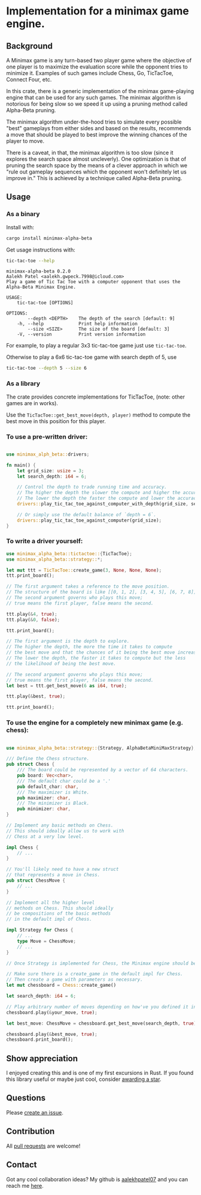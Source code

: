 # Implementation for a minimax game engine.

## Background

A Minimax game is any turn-based two player game where the objective of
one player is to maximize the evaluation score while the opponent
tries to minimize it. Examples of such games include Chess, Go, TicTacToe, Connect Four, etc.

In this crate, there is a generic implementation of the minimax game-playing engine that can be used for any such games. The minimax algorithm is notorious for being slow so we speed it up using a pruning method called Alpha-Beta pruning.

The minimax algorithm under-the-hood tries to simulate every possible "best" gameplays from either sides and based on the results, recommends a move that should be played to best improve the winning chances of the player to move.

There is a caveat, in that, the minimax algorithm is too slow (since it explores the search space almost uncleverly). One optimization is that of pruning the search space by the means of a clever approach in which we "rule out gameplay sequences which the opponent won't definitely let us improve in." This is achieved by a technique called Alpha-Beta pruning.

## Usage

### As a binary

Install with:
```sh
cargo install minimax-alpha-beta
```

Get usage instructions with:
```sh
tic-tac-toe --help
```
```
minimax-alpha-beta 0.2.0
Aalekh Patel <aalekh.gwpeck.7998@icloud.com>
Play a game of Tic Tac Toe with a computer opponent that uses the Alpha-Beta Minimax Engine.

USAGE:
    tic-tac-toe [OPTIONS]

OPTIONS:
        --depth <DEPTH>    The depth of the search [default: 9]
    -h, --help             Print help information
        --size <SIZE>      The size of the board [default: 3]
    -V, --version          Print version information
```

For example, to play a regular 3x3 tic-tac-toe game just use `tic-tac-toe`.

Otherwise to play a 6x6 tic-tac-toe game with search depth of 5, use
```sh
tic-tac-toe --depth 5 --size 6
```

### As a library

The crate provides concrete implementations for TicTacToe, (note: other games are in works).

Use the `TicTacToe::get_best_move(depth, player)` method to compute the best move in this position for this player.

### To use a pre-written driver:

```rust

use minimax_alph_beta::drivers;

fn main() {
    let grid_size: usize = 3;
    let search_depth: i64 = 6;

    // Control the depth to trade running time and accuracy.
    // The higher the depth the slower the compute and higher the accuracy.
    // The lower the depth the faster the compute and lower the accuracy.
    drivers::play_tic_tac_toe_against_computer_with_depth(grid_size, search_depth);

    // Or simply use the default balance of `depth = 6`.
    drivers::play_tic_tac_toe_against_computer(grid_size);
}
```

### To write a driver yourself:

```rust
use minimax_alpha_beta::tictactoe::{TicTacToe};
use minimax_alpha_beta::strategy::*;

let mut ttt = TicTacToe::create_game(3, None, None, None);
ttt.print_board();

// The first argument takes a reference to the move position.
// The structure of the board is like [[0, 1, 2], [3, 4, 5], [6, 7, 8]].
// The second argument governs who plays this move;
// true means the first player, false means the second.

ttt.play(&4, true);
ttt.play(&0, false);

ttt.print_board();

// The first argument is the depth to explore.
// The higher the depth, the more the time it takes to compute
// the best move and that the chances of it being the best move increase.
// The lower the depth, the faster it takes to compute but the less
// the likelihood of being the best move.

// The second argument governs who plays this move;
// true means the first player, false means the second.
let best = ttt.get_best_move(6 as i64, true);

ttt.play(&best, true);

ttt.print_board();

```

### To use the engine for a completely new minimax game (e.g. chess):

```rust

use minimax_alpha_beta::strategy::{Strategy, AlphaBetaMiniMaxStrategy};

/// Define the Chess structure.
pub struct Chess {
    /// The board could be represented by a vector of 64 characters.
    pub board: Vec<char>,
    /// The default char could be a '.'
    pub default_char: char,
    /// The maximizer is White.
    pub maximizer: char,
    /// The minimizer is Black.
    pub minimizer: char,
}

// Implement any basic methods on Chess.
// This should ideally allow us to work with
// Chess at a very low level.

impl Chess {
    // ...
}

// You'll likely need to have a new struct
// that represents a move in Chess.
pub struct ChessMove {
    // ...
}

// Implement all the higher level
// methods on Chess. This should ideally
// be compositions of the basic methods
// in the default impl of Chess.

impl Strategy for Chess {
    // ...
    type Move = ChessMove;
    // ...
}

// Once Strategy is implemented for Chess, the Minimax engine should be ready to use!

// Make sure there is a create_game in the default impl for Chess.
// Then create a game with parameters as necessary.
let mut chessboard = Chess::create_game()

let search_depth: i64 = 6;

// Play arbitrary number of moves depending on how've you defined it in the default impl.
chessboard.play(&your_move, true);

let best_move: ChessMove = chessboard.get_best_move(search_depth, true);

chessboard.play(&best_move, true);
chessboard.print_board();
```

## Show appreciation

I enjoyed creating this and is one of my first excursions in Rust.
If you found this library useful or maybe just cool, consider [awarding a star](https://www.github.com/aalekhpatel07/minimax).

## Questions

Please [create an issue](https://www.github.com/aalekhpatel07/minimax/issues).

## Contribution

All [pull requests](https://www.github.com/aalekhpatel07/minimax/pull) are welcome!


## Contact

Got any cool collaboration ideas? My github is [aalekhpatel07](https://www.github.com/aalekhpatel07) and you can reach me [here](mailto:itsme@aalekhpatel.com).
